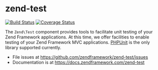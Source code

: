 # zend-test

[![Build Status](https://secure.travis-ci.org/zendframework/zend-test.svg?branch=master)](https://secure.travis-ci.org/zendframework/zend-test)
[![Coverage Status](https://coveralls.io/repos/zendframework/zend-test/badge.svg?branch=master)](https://coveralls.io/r/zendframework/zend-test?branch=master)

The `Zend\Test` component provides tools to facilitate unit testing of your Zend
Framework applications. At this time, we offer facilities to enable testing of
your Zend Framework MVC applications. [PHPUnit](https://phpunit.de/) is the only
library supported currently.


- File issues at https://github.com/zendframework/zend-test/issues
- Documentation is at https://docs.zendframework.com/zend-test
